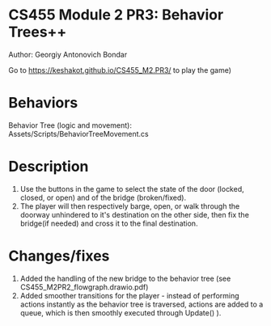 # CS455 Module 2 PR3: Behavior Trees++   
Author: Georgiy Antonovich Bondar  

Go to https://keshakot.github.io/CS455_M2.PR3/ to play the game)

# Behaviors
Behavior Tree (logic and movement): Assets/Scripts/BehaviorTreeMovement.cs

# Description
1. Use the buttons in the game to select the state of the door (locked, closed, or open) and of the bridge (broken/fixed).   
2. The player will then respectively barge, open, or walk through the doorway unhindered to it's destination on the other side, then fix the bridge(if needed) and cross it to the final destination.   

# Changes/fixes  
1. Added the handling of the new bridge to the behavior tree (see CS455_M2PR2_flowgraph.drawio.pdf)  
2. Added smoother transitions for the player - instead of performing actions instantly as the behavior tree is traversed, actions are added to a queue, which is then smoothly executed through Update() ).  



